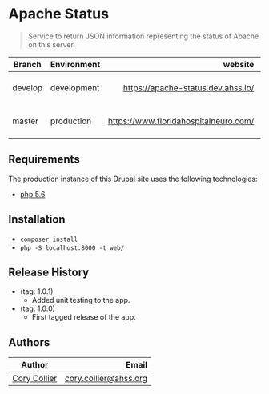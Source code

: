 # Apache Status
> Service to return JSON information representing the status of Apache on this server.

| Branch  | Environment |                                      website | status | coverage |
|---------|-------------|---------------------------------------------:|-------:|---------:|
| develop | development | https://apache-status.dev.ahss.io/ | [![build status](https://gitlab.floridahospital.org/corycollier/apache-status/badges/develop/build.svg)](https://gitlab.floridahospital.org/corycollier/apache-status/commits/develop) | [![coverage report](https://gitlab.floridahospital.org/corycollier/apache-status/badges/develop/coverage.svg)](https://gitlab.floridahospital.org/corycollier/apache-status/commits/develop)
| master  | production  | https://www.floridahospitalneuro.com/     | [![build status](https://gitlab.floridahospital.org/corycollier/apache-status/badges/master/build.svg)](https://gitlab.floridahospital.org/corycollier/apache-status/commits/master) | [![coverage report](https://gitlab.floridahospital.org/corycollier/apache-status/badges/master/coverage.svg)](https://gitlab.floridahospital.org/corycollier/apache-status/commits/master) |


## Requirements
The production instance of this Drupal site uses the following technologies:
* [php 5.6](https://php.net)

## Installation
* `composer install`
* `php -S localhost:8000 -t web/`

## Release History
* (tag: 1.0.1)
    * Added unit testing to the app.
* (tag: 1.0.0)
    * First tagged release of the app.

## Authors
| Author | Email |
|--------|------:|
| [Cory Collier](https://gitlab.floridahospital.org/u/corycollier) | <cory.collier@ahss.org> |
